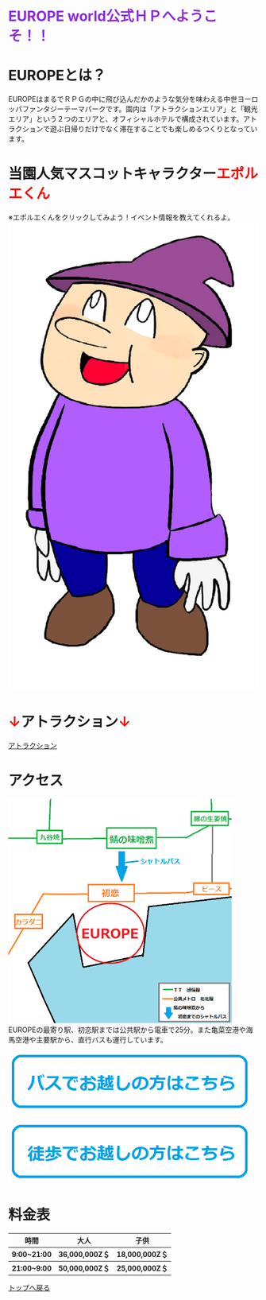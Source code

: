 # <font color="BlueViolet">EUROPE world公式ＨＰへようこそ！！</font>

# EUROPEとは？
EUROPEはまるでＲＰＧの中に飛び込んだかのような気分を味わえる中世ヨーロッパファンタジーテーマパークです。園内は「アトラクションエリア」と「観光エリア」という２つのエリアと、オフィシャルホテルで構成されています。アトラクションで遊ぶ日帰りだけでなく滞在することでも楽しめるつくりとなっています。

# 当園人気マスコットキャラクター<font color="Red">エポルエくん</font>
※エポルエくんをクリックしてみよう！イベント情報を教えてくれるよ。
[![エポルエくん](eporu.jpg)](https://takajo-soft03.github.io/EUROPE/event)

# <font color="Red">↓</font>アトラクション<font color="Red">↓</font>
[アトラクション](https://takajo-soft03.github.io/EUROPE/attraction)

# アクセス
<img src="map.png" width="450px">
EUROPEの最寄り駅、初恋駅までは公共駅から電車で25分。また亀菜空港や海馬空港や主要駅から、直行バスも運行しています。

[![バス](B1.png)](https://takajo-soft03.github.io/EUROPE/event)

[![徒歩](B2.png)](https://takajo-soft03.github.io/EUROPE/event)

# 料金表
<table>
  <thead>
    <tr>
      <th>時間</th>
      <th>大人</th>
      <th>子供</th>
    </tr>
  </thead>
  <tbody>
    <tr>
      <th>9:00~21:00</th>
      <th>36,000,000Z＄</th>
      <th>18,000,000Z＄</th>
    </tr>
  </tbody>
  <tbody>
    <tr>
      <th>21:00~9:00</th>
      <th>50,000,000Z＄</th>
      <th>25,000,000Z＄</th>
    </tr>
  </tbody>
</table>

[トップへ戻る](https://takajo-soft03.github.io/EUROPE/)
